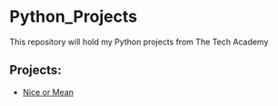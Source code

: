 # Python_Projects
This repository will hold my Python projects from The Tech Academy

## Projects:
* [Nice or Mean](@https://github.com/jeffstop/Python_Projects/tree/main/Nice%20or%20Mean)
